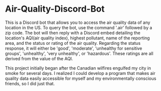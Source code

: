 # Air-Quality-Discord-Bot

This is a Discord bot that allows you to access the air quality data of any location in the US. To query the bot, use the command '.air' followed by a zip code. The bot will then reply with a Discord embed detailing the location's AQI(air quality index), highest pollutant, name of the reporting area, and the status or rating of the air quality. Regarding the status response, it will either be 'good', 'moderate', 'unhealthy for sensitive groups', 'unhealthy', 'very unhealthy', or 'hazardous'. These ratings are all derived from the value of the AQI.

This project initially began after the Canadian wilfires engulfed my city in smoke for several days. I realized I could develop a program that makes air quality data easily accessible for myself and my environmentally conscious friends, so I did just that.
